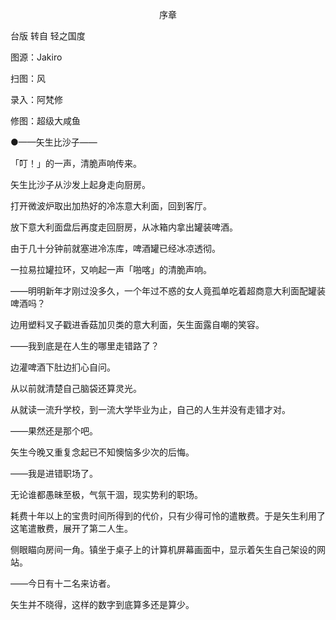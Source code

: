 <p align="center">序章</p>

台版 转自 轻之国度

图源：Jakiro

扫图：风

录入：阿梵修

修图：超级大咸鱼

●——矢生比沙子——

「叮！」的一声，清脆声响传来。

矢生比沙子从沙发上起身走向厨房。

打开微波炉取出加热好的冷冻意大利面，回到客厅。

放下意大利面盘后再度走回厨房，从冰箱内拿出罐装啤酒。

由于几十分钟前就塞进冷冻库，啤酒罐已经冰凉透彻。

一拉易拉罐拉环，又响起一声「啪喀」的清脆声响。

——明明新年才刚过没多久，一个年过不惑的女人竟孤单吃着超商意大利面配罐装啤酒吗？

边用塑料叉子戳进香菇加贝类的意大利面，矢生面露自嘲的笑容。

——我到底是在人生的哪里走错路了？

边灌啤酒下肚边扪心自问。

从以前就清楚自己脑袋还算灵光。

从就读一流升学校，到一流大学毕业为止，自己的人生并没有走错才对。

——果然还是那个吧。

矢生今晚又重复念起已不知懊恼多少次的后悔。

——我是进错职场了。

无论谁都愚昧至极，气氛干涸，现实势利的职场。

耗费十年以上的宝贵时间所得到的代价，只有少得可怜的遣散费。于是矢生利用了这笔遣散费，展开了第二人生。

侧眼瞄向房间一角。镇坐于桌子上的计算机屏幕画面中，显示着矢生自己架设的网站。

——今日有十二名来访者。

矢生并不晓得，这样的数字到底算多还是算少。


